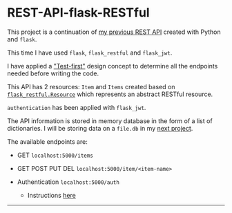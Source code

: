 # REST-API-flask-RESTful

This project is a continuation of [my previous REST API](https://github.com/NeryCaballero/REST-API-flask) created with Python and ```flask```. 

This time I have used ```flask```, ```flask_restful``` and ```flask_jwt```.

I have applied a ["Test-first"](https://github.com/NeryCaballero/REST-API-flask-RESTful/blob/main/Test-first-API-design.md) design concept to determine all the endpoints needed before writing the code.

This API has 2 resources: ```Item``` and ```Items``` created based on [```flask_restful.Resource```](https://www.kite.com/python/docs/flask_restful.Resource) which represents an abstract RESTful resource. 

`authentication` has been applied with `flask_jwt`.

The API information is stored in memory database in the form of a list of dictionaries.
I will be storing data on a `file.db` in my [next project](https://github.com/NeryCaballero/projectFlaskRESTfulSQLite).

The available endpoints are:
- GET `localhost:5000/items`
- GET POST PUT DEL `localhost:5000/item/<item-name>`

- Authentication  `localhost:5000/auth`
  - Instructions [here](https://github.com/NeryCaballero/REST-API-flask-RESTful/blob/main/flask_jwt.md)

<hr>
